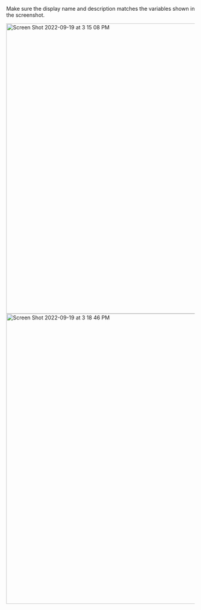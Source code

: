 Make sure the display name and description matches the variables shown in the screenshot. 

<img width="775" alt="Screen Shot 2022-09-19 at 3 15 08 PM" src="https://user-images.githubusercontent.com/46462071/191129435-52177756-c42a-4161-87ce-f83384f812cd.png">
<img width="775" alt="Screen Shot 2022-09-19 at 3 18 46 PM" src="https://user-images.githubusercontent.com/46462071/191129544-c3d44368-24dc-4f6b-8f59-b598ec07571a.png">

